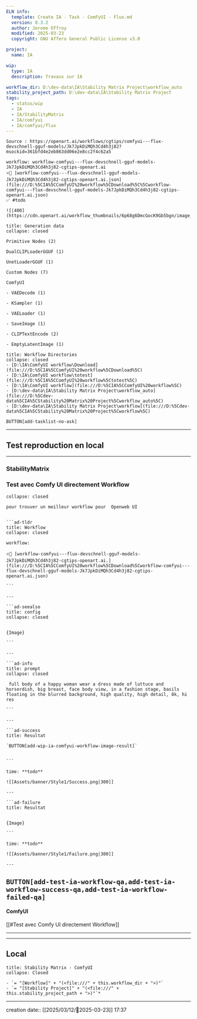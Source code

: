 ```yaml
---
ELN info:
  template: Create IA - Task - ComFyUI - Flux.md
  version: 0.3.2
  author: Jerome Offroy
  modified: 2025-03-23
  copyright: GNU Affero General Public License v3.0

project:
  name: IA

wip:
  type: IA
  description: Travaux sur IA

workflow_dir: D:\dev-data\IA\Stability Matrix Project\workflow_auto
stability_project_path: D:\dev-data\IA\Stability Matrix Project
tags:
  - status/wip
  - IA
  - IA/StabilityMatrix
  - IA/comfyui
  - IA/comfyui/flux
---
```

````ad-tip
Source : https://openart.ai/workflows/cgtips/comfyui---flux-devschnell-gguf-models/Jk7JpkDiMQh3Cd4h3j82?msockid=361bfd4e2eb863dd06e2e8cc2f4c62a5

workflow: workflow-comfyui---flux-devschnell-gguf-models-Jk7JpkDiMQh3Cd4h3j82-cgtips-openart.ai
⭐🚧 [workflow-comfyui---flux-devschnell-gguf-models-Jk7JpkDiMQh3Cd4h3j82-cgtips-openart.ai.json](file:///D:%5CIA%5CComfyUI%20workflow%5CDownload%5C%5Cworkflow-comfyui---flux-devschnell-gguf-models-Jk7JpkDiMQh3Cd4h3j82-cgtips-openart.ai.json)
✅ #todo

![|400](https://cdn.openart.ai/workflow_thumbnails/6p68g6DmcGocK9Gb5bgn/image_DtzZYsHr_1724268171690_raw.jpg)
````

````ad-quote
title: Generation data
collapse: closed

Primitive Nodes (2)

DualCLIPLoaderGGUF (1)

UnetLoaderGGUF (1)

Custom Nodes (7)

ComfyUI

- VAEDecode (1)

- KSampler (1)

- VAELoader (1)

- SaveImage (1)

- CLIPTextEncode (2)

- EmptyLatentImage (1)

````


```ad-info
title: Workflow Directories
collapse: closed
- [D:\IA\ComfyUI workflow\Download](file:///D:%5CIA%5CComfyUI%20workflow%5CDownload%5C)
- [D:\IA\ComfyUI workflow\totest](file:///D:%5CIA%5CComfyUI%20workflow%5Ctotest%5C)
- [D:\IA\ComfyUI workflow](file:///D:%5CIA%5CComfyUI%20workflow%5C)
- [D:\dev-data\IA\Stability Matrix Project\workflow_auto](file:///D:%5Cdev-data%5CIA%5CStability%20Matrix%20Project%5Cworkflow_auto%5C)
- [D:\dev-data\IA\Stability Matrix Project\workflow](file:///D:%5Cdev-data%5CIA%5CStability%20Matrix%20Project%5Cworkflow%5C)
```




`BUTTON[add-tasklist-no-ask]`


---

## Test reproduction en local

---
### StabilityMatrix 
### Test avec Comfy UI directement Workflow

```ad-info
collapse: closed

pour trouver un meilleur workflow pour  Openweb UI
```

```````ad-success

```ad-tldr
title: Workflow
collapse: closed

workflow:

⭐🚧 [workflow-comfyui---flux-devschnell-gguf-models-Jk7JpkDiMQh3Cd4h3j82-cgtips-openart.ai.](file:///D:%5CIA%5CComfyUI%20workflow%5CDownload%5Cworkflow-comfyui---flux-devschnell-gguf-models-Jk7JpkDiMQh3Cd4h3j82-cgtips-openart.ai.json)

```

---

```ad-seealso
title: config
collapse: closed


{Image}

```

---

```ad-info
title: prompt
collapse: closed

 full body of a happy woman wear a dress made of luttuce and horserdish, big breast, face body view, in a fashion stage, basils floating in the blurred background, high quality, high detail, 8k, hi res

```

---

```ad-success
title: Resultat

`BUTTON[add-wip-ia-comfyui-workflow-image-result]`


```

time: **todo**

![[Assets/banner/Style1/Success.png|300]]

---

```ad-failure
title: Resultat


{Image}

```

time: **todo**

![[Assets/banner/Style1/Failure.png|300]]

---

```````

			
`BUTTON[add-test-ia-workflow-qa,add-test-ia-workflow-success-qa,add-test-ia-workflow-failed-qa]`
---

#### ComfyUI 
[[#Test avec Comfy UI directement Workflow]]

---





---
## Local

```ad-tip
title: Stability Matrix - ComfyUI
collapse: Closed

- `= "[Workflow]" + "(<file:///" + this.workflow_dir + ">)"`
- `= "[Stability Project]" + "(<file:///" + this.stability_project_path + ">)"`*
```

---
creation date:: [[2025/03/12/📒2025-03-23]]  17:37


